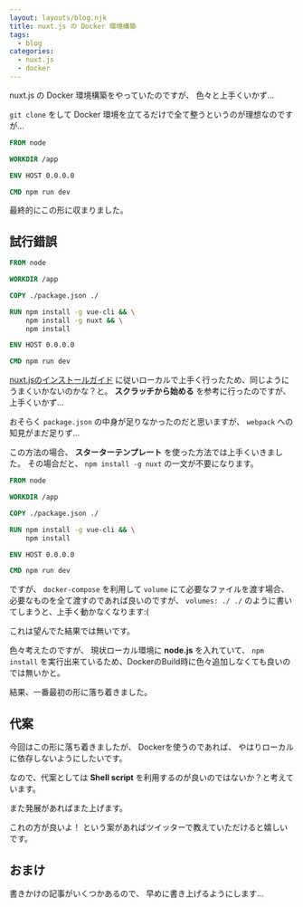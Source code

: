 ```yaml
---
layout: layouts/blog.njk
title: nuxt.js の Docker 環境構築
tags:
  - blog
categories:
  - nuxt.js
  - docker
---
```


nuxt.js の Docker 環境構築をやっていたのですが、 色々と上手くいかず…

`git clone` をして Docker 環境を立てるだけで全て整うというのが理想なのですが…

```dockerfile
FROM node

WORKDIR /app

ENV HOST 0.0.0.0

CMD npm run dev
```

最終的にこの形に収まりました。

## 試行錯誤

```dockerfile
FROM node

WORKDIR /app

COPY ./package.json ./

RUN npm install -g vue-cli && \
	npm install -g nuxt && \
	npm install

ENV HOST 0.0.0.0

CMD npm run dev
```

[nuxt.jsのインストールガイド](https://ja.nuxtjs.org/guide/installation)
に従いローカルで上手く行ったため、同じようにうまくいかないのかな？と。
**スクラッチから始める** を参考に行ったのですが、上手くいかず…

おそらく `package.json` の中身が足りなかったのだと思いますが、 `webpack`
への知見がまだ足りず…

この方法の場合、 **スターターテンプレート** を使った方法では上手くいきました。
その場合だと、 `npm install -g nuxt` の一文が不要になります。

```dockerfile
FROM node

WORKDIR /app

COPY ./package.json ./

RUN npm install -g vue-cli && \
	npm install

ENV HOST 0.0.0.0

CMD npm run dev
```

ですが、 `docker-compose` を利用して `volume`
にて必要なファイルを渡す場合、必要なものを全て渡すのであれば良いのですが、
`volumes: ./ ./` のように書いてしまうと、上手く動かなくなります:(

これは望んでた結果では無いです。

色々考えたのですが、 現状ローカル環境に **node.js** を入れていて、 `npm install`
を実行出来ているため、DockerのBuild時に色々追加しなくても良いのでは無いかと。

結果、一番最初の形に落ち着きました。

## 代案

今回はこの形に落ち着きましたが、 Dockerを使うのであれば、
やはりローカルに依存しないようにしたいです。

なので、代案としては **Shell script**
を利用するのが良いのではないか？と考えています。

また発展があればまた上げます。

これの方が良いよ！ という案があればツイッターで教えていただけると嬉しいです。

## おまけ

書きかけの記事がいくつかあるので、 早めに書き上げるようにします…

